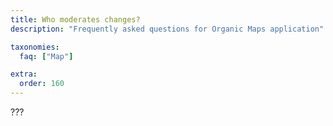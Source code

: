 ```yaml
---
title: Who moderates changes?
description: "Frequently asked questions for Organic Maps application"

taxonomies:
  faq: ["Map"]

extra:
  order: 160
---
```


???
